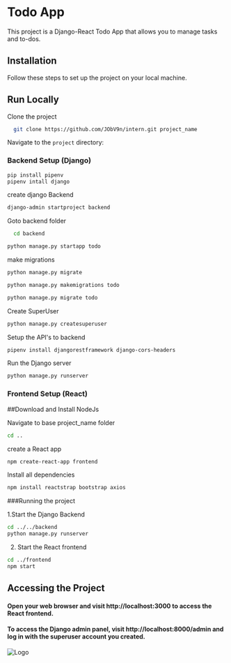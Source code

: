 
# Todo App

This project is a Django-React Todo App that allows you to manage tasks and to-dos.

## Installation

Follow these steps to set up the project on your local machine.



## Run Locally

Clone the project

```bash
  git clone https://github.com/JObV9n/intern.git project_name
```
 Navigate to the `project` directory:


### Backend Setup (Django)
   ```bash
   pip install pipenv
   pipenv intall django
   ```    
create django Backend
   ```bash
   django-admin startproject backend
   ```
Goto backend folder
```bash
  cd backend
```
```bash
python manage.py startapp todo
```

make migrations
```bash
python manage.py migrate 

python manage.py makemigrations todo

python manage.py migrate todo
```
Create SuperUser
```bash
python manage.py createsuperuser
```
Setup the API's to backend
```bash
pipenv install djangorestframework django-cors-headers
```

Run the Django server
```bash
python manage.py runserver
```
### Frontend Setup (React)

##Download and Install NodeJs

Navigate to base project_name folder
```bash
cd ..
```

create a React app 
```bash
npm create-react-app frontend
```
Install all dependencies 
```bash
npm install reactstrap bootstrap axios
```

###Running the project

1.Start the Django Backend 
```bash
cd ../../backend
python manage.py runserver
```

2. Start the React frontend

```bash
cd ../frontend
npm start
```

## Accessing the Project
#### Open your web browser and visit http://localhost:3000 to access the React frontend.
 #### To access the Django admin panel, visit http://localhost:8000/admin and log in with the superuser account you created.

 

 
![Logo](https://res.cloudinary.com/practicaldev/image/fetch/s--Xd0KNnXc--/c_imagga_scale,f_auto,fl_progressive,h_420,q_auto,w_1000/https://dev-to-uploads.s3.amazonaws.com/uploads/articles/m1iv6bl1w5o9i4ppoh3i.png)